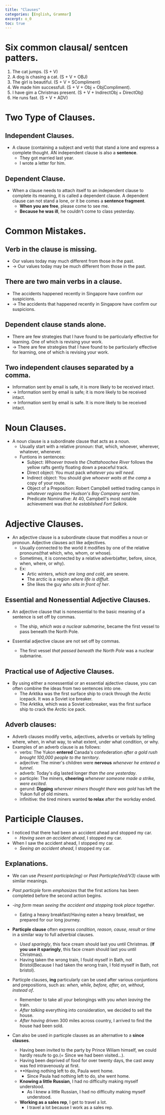```yaml
---
title: "Clauses"
categories: [English, Grammar]
excerpt: o_0
toc: true
---
```


# Six common clausal/ sentcen patters.
1. The cat jumps. (S + V)
2. A dog is chasing a cat. (S + V + OBJ)
3. The girl is beautiful. (S + V + SCompliment)
4. We made him successfull. (S + V + Obj + ObjCompliment).
5. I have gim a Christmas present. (S + V + IndirectObj + DirectObj)
6. He runs fast. (S + V + ADV)  

# Two Type of Clauses.
## Independent Clauses.
* A clause (containing a subject and verb) that stand a lone and express a complete thought. AN independent clause is also a **sentence**.
  * They got married last year.
  * I wrote a letter for him.

## Dependent Clause.
* When a clause needs to attach itself to an independent clause to complete its meaning, it is called a dependent clause. A dependent clause can not stand a lone, or it be comes a **sentence fragment**.
  * **When you are free**, please come to see me.
  * **Because he was ill**, he couldn't come to class yesterday.
  
# Common Mistakes.
## Verb in the clause is missing.
* Our values today may much different from those in the past.
* -> Our values today may be much different from those in the past.

## There are two main verbs in a clause.
* The accidents happened recently in Singapore have confirm our suspicions.
* -> The accidents that happened recently in Singapore have confirm our suspicions.

## Dependent clause stands alone.
* There are few strategies that I have found to be particularly effective for learning. One of which is revising your work.
* -> There are few strategies that I have found to be particularly effective for learning, one of which is revising your work.

## Two independent clauses separated by a comma.
* Information sent by email is safe, it is more likely to be received intact. 
* -> Information sent by email is safe; it is more likely to be received intact.
* -> Information sent by email is safe. It is more likely to be received intact.


# Noun Clauses.
* A noun clause is a subordinate clause that acts as a noun.
  * Usually start with a relative pronoun: that, which, whoever, wherever, whatever, whenever.
  * Funtions in sentences:
    * Subject: *Whoever travels the Chattahoochee River* follows the yellow rafts gently floating down a peaceful track.
    * Direct object: You must pack *whatever you will need*.
    * Indirect object: You should give *whoever waits at the camp* a copy of your route.
    * Object of a Preposition: Robert Campbell settled trading camps in *whatever regions the Hudson's Bay Company sent him*.
    * Predicate Nominative: At 40, Campbell's most notable achievement was *that he established Fort Selkirk.*

# Adjective Clauses.
* An adjective clause is a subordinate clause that modifies a noun or pronoun. Adjective clauses act like adjectives.
  * Usually connected to the world it modifies by one of the relative pronouns(that which, who, whom, or whose).
  * Sometimes, it is connected by a relative adverb(after, before, since, when, where, or why).
  * Ex:
    * Artic winters, *which are long and cold*, are severe.
    * The arctic is a region *where life is diffult*.
    * She likes the guy *who sits in front of her*.

## Essential and Nonessential Adjective Clauses.
* An adjective clause that is nonessential to the basic meaning of a sentence is set off by commas. 
  * The ship, *which was a nuclear submarine*, became the first vessel to pass beneath the North Pole.

* Essential adjective clause are not set off by commas.
  * The first vessel *that passed beneath the North Pole* was a nuclear submarine.

## Practical use of Adjective Clauses.
* By using either a nonessential or an essential ajdective clause, you can often combine the ideas from two sentences into one.
  * The Arktika was the first surface ship to crack through the Arctic icepack. It was a Soviet ice breaker.
  * The Arktika, which was a Soviet icebreaker, was the first surface ship to crack the Arctic ice pack.

## Adverb clauses:
* Adverb clauses modify verbs, adjectives, adverbs or verbals by telling where, when, in what way, to what extent, under what condition, or why.
* Examples of an adverb clause is as follows:
  * verbs: The Yukon **entered** Canada's confederation *after a gold rush brought 100,000 people to the territory*.
  * adjective: The miner's children were **nervous** *whenever he entered a tunnel*.
  * adverb: Today's dig lasted longer *than the one yesterday*.
  * particple: The miners, **cheering** *whenever someone made a strike, were excited*.
  * gerund: **Digging** *wherever miners thought there was gold*  has left the Yukon full of old miners.
  * infinitive: the tired miners wanted **to relax** after the workday ended.

# Participle Clauses.
* I noticed that there had been an accident ahead and stopped my car.
  * *Having seen an accident ahead*, I stopped my car.
* When I saw the accident ahead, I stopped my car.
  * *Seeing an accident ahead*, I stopped my car.

## Explanations.
* We can use *Present participle(ing)* or *Past Particple(Ved/V3)* clause with similar meanings.
* *Past particple* form *emphasizes* that the first actions has been completed before the second action begins.
* *-ing form* mean *seeing the accident and stopping took place together*.
  * Eating a heavy breakfast/Having eaten a heavy breakfast, we prepared for our long journey.

* **Particple clause** often express *condition, reason, cause, result or time* in a similar way to full adverbial clauses.
  * *Used sparingly*, this face cream should last you until Christmas. (**If you use it sparingly**, this face cream should last you until Christmas).
  * Having taken the wrong train, I fould myself in Bath, not Bristol(Because I had taken the wrong train, I fold myself in Bath, not bristol).  

* Particple clauses, **ing** particularly can be used after various conjuntions and prepositions, such as: *when, while, before, after, on, without, instead of*.
  * Remember to take all your belongings with you *when leaving* the train.
  * *After talking* everything into consideration, we decided to sell the house.
  * *After having* driven 300 miles across country, I arrived to find the house had been sold.

* Can also be used in particple clauses as an alternative to a **since clauses**.
  * Having been invited to the party by Prince Wiliam himself, we could hardly resufe to go.(= Since we had been visited...).
  * Having been deprived of food for over twenty days, the cast away was fed intravenously at first.
  * **Having nothing left to do, Paula went home.
    * Since Paula had nothing left to do, she went home.
  * **Knowing a little Russian**, I had no difficulty making myself understood.
    * As I knew a little Russian, I had no difficulty making myself understood.
  * **Working as a sales rep**, I get to travel a lot.
    * I travel a lot because I work as a sales rep.   
